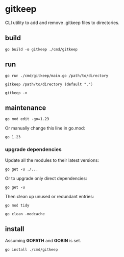 # gitkeep
CLI utility to add and remove .gitkeep files to directories.

## build

    go build -o gitkeep ./cmd/gitkeep

## run

    go run ./cmd/gitkeep/main.go /path/to/directory
    
    gitkeep /path/to/directory (default ".")

    gitkeep -v


## maintenance

    go mod edit -go=1.23

Or manually change this line in go.mod:

    go 1.23

### upgrade dependencies

Update all the modules to their latest versions:

    go get -u ./...

Or to upgrade only direct dependencies:

    go get -u

Then clean up unused or redundant entries:

    go mod tidy

    go clean -modcache

## install

Assuming **GOPATH** and **GOBIN** is set.

    go install ./cmd/gitkeep

